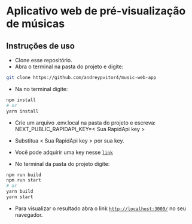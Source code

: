 # Aplicativo web de pré-visualização de músicas

## Instruções de uso

- Clone esse repositório.
- Abra o terminal na pasta do projeto e digite:

```bash
git clone https://github.com/andreypvitor4/music-web-app
```
- Na no terminal digite:
```bash
npm install
# or
yarn install
```
- Crie um arquivo .env.local na pasta do projeto e escreva: NEXT_PUBLIC_RAPIDAPI_KEY=< Sua RapidApi key >
- Substitua < Sua RapidApi key > por sua key. 
- Você pode adquirir uma key nesse [`link`](https://rapidapi.com/deezerdevs/api/deezer-1/)

- No terminal da pasta do projeto digite:

```bash
npm run build
npm run start
# or
yarn build
yarn start
```
- Para visualizar o resultado abra o link [`http://localhost:3000/`](http://localhost:3000/) no seu navegador.

